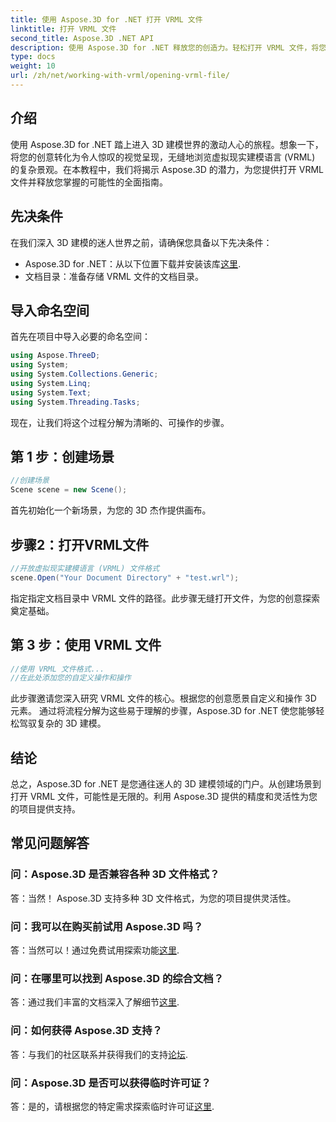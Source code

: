 ```yaml
---
title: 使用 Aspose.3D for .NET 打开 VRML 文件
linktitle: 打开 VRML 文件
second_title: Aspose.3D .NET API
description: 使用 Aspose.3D for .NET 释放您的创造力。轻松打开 VRML 文件，将您的想法转化为令人惊叹的 3D 杰作。现在下载！
type: docs
weight: 10
url: /zh/net/working-with-vrml/opening-vrml-file/
---
```

## 介绍
使用 Aspose.3D for .NET 踏上进入 3D 建模世界的激动人心的旅程。想象一下，将您的创意转化为令人惊叹的视觉呈现，无缝地浏览虚拟现实建模语言 (VRML) 的复杂景观。在本教程中，我们将揭示 Aspose.3D 的潜力，为您提供打开 VRML 文件并释放您掌握的可能性的全面指南。
## 先决条件
在我们深入 3D 建模的迷人世界之前，请确保您具备以下先决条件：
-  Aspose.3D for .NET：从以下位置下载并安装该库[这里](https://releases.aspose.com/3d/net/).
- 文档目录：准备存储 VRML 文件的文档目录。
## 导入命名空间
首先在项目中导入必要的命名空间：
```csharp
using Aspose.ThreeD;
using System;
using System.Collections.Generic;
using System.Linq;
using System.Text;
using System.Threading.Tasks;
```
现在，让我们将这个过程分解为清晰的、可操作的步骤。
## 第 1 步：创建场景
```csharp
//创建场景
Scene scene = new Scene();
```
首先初始化一个新场景，为您的 3D 杰作提供画布。
## 步骤2：打开VRML文件
```csharp
//开放虚拟现实建模语言 (VRML) 文件格式
scene.Open("Your Document Directory" + "test.wrl");
```
指定指定文档目录中 VRML 文件的路径。此步骤无缝打开文件，为您的创意探索奠定基础。
## 第 3 步：使用 VRML 文件
```csharp
//使用 VRML 文件格式...
//在此处添加您的自定义操作和操作
```
此步骤邀请您深入研究 VRML 文件的核心。根据您的创意愿景自定义和操作 3D 元素。
通过将流程分解为这些易于理解的步骤，Aspose.3D for .NET 使您能够轻松驾驭复杂的 3D 建模。
## 结论
总之，Aspose.3D for .NET 是您通往迷人的 3D 建模领域的门户。从创建场景到打开 VRML 文件，可能性是无限的。利用 Aspose.3D 提供的精度和灵活性为您的项目提供支持。
## 常见问题解答
### 问：Aspose.3D 是否兼容各种 3D 文件格式？
答：当然！ Aspose.3D 支持多种 3D 文件格式，为您的项目提供灵活性。
### 问：我可以在购买前试用 Aspose.3D 吗？
答：当然可以！通过免费试用探索功能[这里](https://releases.aspose.com/).
### 问：在哪里可以找到 Aspose.3D 的综合文档？
答：通过我们丰富的文档深入了解细节[这里](https://reference.aspose.com/3d/net/).
### 问：如何获得 Aspose.3D 支持？
答：与我们的社区联系并获得我们的支持[论坛](https://forum.aspose.com/c/3d/18).
### 问：Aspose.3D 是否可以获得临时许可证？
答：是的，请根据您的特定需求探索临时许可证[这里](https://purchase.aspose.com/temporary-license/).